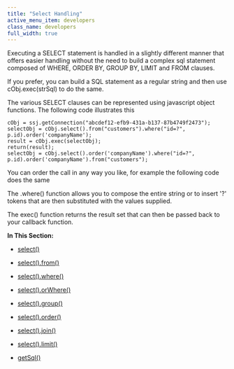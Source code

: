 ```yaml
---
title: "Select Handling"
active_menu_item: developers
class_name: developers
full_width: true
---
```



Executing a SELECT statement is handled in a slightly different manner that offers easier handling without the need to build a complex sql statement composed of WHERE, ORDER BY, GROUP BY, LIMIT and FROM clauses.

If you prefer, you can build a SQL statement as a regular string and then use cObj.exec(strSql) to do the same.

The various SELECT clauses can be represented using javascript object functions. The following code illustrates this

    cObj = ssj.getConnection("abcdef12-efb9-431a-b137-87b4749f2473");
    selectObj = cObj.select().from("customers").where("id=?", p.id).order('companyName');
    result = cObj.exec(selectObj);
    return(result);
    selectObj = cObj.select().order('companyName').where("id=?", p.id).order('companyName').from("customers");
     
   

You can order the call in any way you like, for example the following code does the same

The .where() function allows you to compose the entire string or to insert '?' tokens that are then substituted with the values supplied.

The exec() function returns the result set that can then be passed back to your callback function.

**In This Section:**

 - [select()](select-handling/select)

 - [select().from()](select-handling/select-from)

 - [select().where()](select-handling/select-where)

 - [select().orWhere()](select-handling/orwhere)

 - [select().group()](select-handling/select-group)

 - [select().order()](select-handling/select-order)

 - [select().join()](select-handling/select-join)

 - [select().limit()](select-handling/select-limit)

 - [getSql()](select-handling/getsql)

